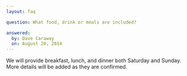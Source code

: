 ```yaml
---
layout: faq

question: What food, drink or meals are included?

answered:
  by: Dave Caraway
  on: August 20, 2014
---
```

We will provide breakfast, lunch, and dinner both Saturday and Sunday. More details will be added as they are confirmed.
